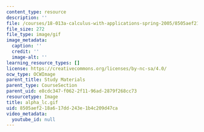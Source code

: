 ```yaml
---
content_type: resource
description: ''
file: /courses/18-013a-calculus-with-applications-spring-2005/8505aef218a617dd243e1b4c209d47ca_alpha_lc.gif
file_size: 272
file_type: image/gif
image_metadata:
  caption: ''
  credit: ''
  image-alt: ''
learning_resource_types: []
license: https://creativecommons.org/licenses/by-nc-sa/4.0/
ocw_type: OCWImage
parent_title: Study Materials
parent_type: CourseSection
parent_uid: e8cdc347-f062-2f11-96ad-2879f268cc73
resourcetype: Image
title: alpha_lc.gif
uid: 8505aef2-18a6-17dd-243e-1b4c209d47ca
video_metadata:
  youtube_id: null
---
```

